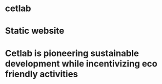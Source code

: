# cetlab
# Static website
# Cetlab is pioneering sustainable development while incentivizing eco friendly activities
